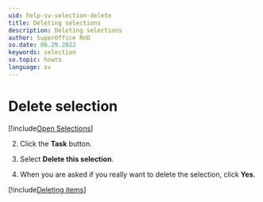```yaml
---
uid: help-sv-selection-delete
title: Deleting selections
description: Deleting selections
author: SuperOffice RnD
so.date: 06.29.2022
keywords: selection
so.topic: howto
language: sv
---
```


# Delete selection
<!-- markdownlint-disable-file MD029 -->
[!include[Open Selections](../includes/goto-selections.md)]
<!-- List starts in the include. Next line MUST be 2. -->
2. Click the **Task** button.

3. Select **Delete this selection**.

4. When you are asked if you really want to delete the selection, click **Yes**.

[!include[Deleting items](../../../../learn/includes/tip-deletion.md)]

<!-- Referenced links -->

<!-- Referenced images -->

